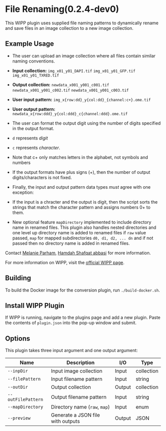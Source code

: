 # File Renaming(0.2.4-dev0)
This WIPP plugin uses supplied file naming patterns to dynamically
rename and save files in an image collection to a new image collection.

## Example Usage
* The user can upload an image collection where all files contain similar
naming conventions.

 * **Input collection:**
`img_x01_y01_DAPI.tif`
`img_x01_y01_GFP.tif`
`img_x01_y01_TXRED.tif`

 * **Output collection:**
`newdata_x001_y001_c001.tif`
`newdata_x001_y001_c002.tif`
`newdata_x001_y001_c003.tif`

 * **User input pattern:**
`img_x{row:dd}_y{col:dd}_{channel:c+}.ome.tif`

 * **User output pattern:**
`newdata_x{row:ddd}_y{col:ddd}_c{channel:ddd}.ome.tif`

* The user can format the output digit using the number of digits
specified in the output format.
 * `d` represents *digit*
 * `c` represents *character*.

* Note that c+ only matches letters in the alphabet, not symbols and numbers

* If the output formats have plus signs (+), then the number of output
digits/characters is not fixed.

* Finally, the input and output pattern data types *must* agree with one
exception:
 * If the input is a chracter and the output is digit,
then the script sorts the strings that match the character pattern and
assigns numbers 0+ to them.

* New optional feature `mapDirectory` implemented to include directory name in renamed files. This plugin also handles nested directories and one level up directory name is added  to renamed files if `raw` value passed, `map` for mapped subdirectories `d0, d1, d2, ... dn` and if not passed then no directory name is added in renamed files.


Contact [Melanie Parham](mailto:melanie.parham@axleinfo.com), [Hamdah Shafqat abbasi](mailto:hamdahshafqat.abbasi@nih.gov) for more
information.

For more information on WIPP, visit the
[official WIPP page](https://isg.nist.gov/deepzoomweb/software/wipp).

## Building

To build the Docker image for the conversion plugin, run
`./build-docker.sh`.

## Install WIPP Plugin

If WIPP is running, navigate to the plugins page and add a new plugin.
Paste the contents of `plugin.json` into the pop-up window and submit.

## Options

This plugin takes three input argument and one output argument:

| Name               | Description                       | I/O      | Type       |
|--------------------|-----------------------------------|----------|------------|
| `--inpDir`         | Input image collection            | Input    | collection |
| `--filePattern`    | Input filename pattern            | Input    | string     |
| `--outDir`         | Output collection                 | Output   | collection |
| `--outFilePattern` | Output filename pattern           | Input    | string     |
| `--mapDirectory`   | Directory name (`raw`, `map`)     | Input    | enum       |
| `--preview`        | Generate a JSON file with outputs | Output   | JSON       |
